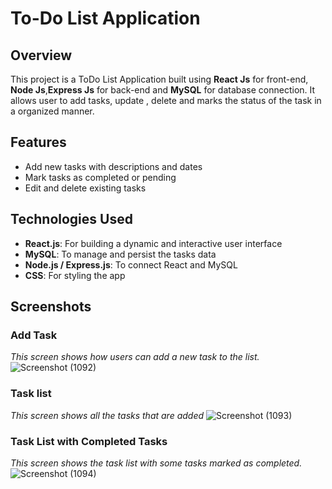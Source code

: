 # To-Do List Application

## Overview
This project is a ToDo List Application built using **React Js** for front-end, **Node Js**,**Express Js** for back-end and **MySQL** for database connection. It allows user to add tasks, update , delete and marks the status of the task in a organized manner.

## Features
- Add new tasks with descriptions and dates
- Mark tasks as completed or pending
- Edit and delete existing tasks

## Technologies Used
- **React.js**: For building a dynamic and interactive user interface
- **MySQL**: To manage and persist the tasks data
- **Node.js / Express.js**: To connect React and MySQL
- **CSS**: For styling the app

## Screenshots
### Add Task
*This screen shows how users can add a new task to the list.*
![Screenshot (1092)](https://github.com/user-attachments/assets/7599b66d-958f-4a0b-984e-93f4c251745c)

### Task list
*This screen shows all the tasks that are added*
![Screenshot (1093)](https://github.com/user-attachments/assets/d7634e75-9441-465d-a5d9-645a19612548)

### Task List with Completed Tasks
*This screen shows the task list with some tasks marked as completed.*
![Screenshot (1094)](https://github.com/user-attachments/assets/361d6640-dc48-4009-806f-7994858632d9)
